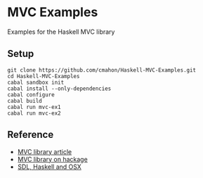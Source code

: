 # MVC Examples

Examples for the Haskell MVC library

## Setup

    git clone https://github.com/cmahon/Haskell-MVC-Examples.git
    cd Haskell-MVC-Examples
    cabal sandbox init
    cabal install --only-dependencies
    cabal configure
    cabal build
    cabal run mvc-ex1
    cabal run mvc-ex2

## Reference

* [MVC library article](http://www.haskellforall.com/2014/04/model-view-controller-haskell-style.html)
* [MVC library on hackage](http://hackage.haskell.org/package/mvc)
* [SDL, Haskell and OSX](http://www.witwenmacher.com/posts/2012-12-31-SDL-and-haskell.html)